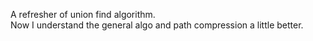 A refresher of union find algorithm.\
Now I understand the general algo and path compression a little better.
